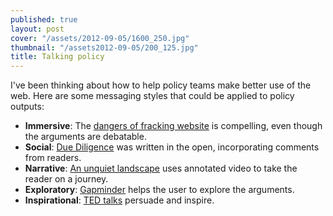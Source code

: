 ```yaml
---
published: true
layout: post
cover: "/assets/2012-09-05/1600_250.jpg"
thumbnail: "/assets2012-09-05/200_125.jpg"
title: Talking policy
---
```


I've been thinking about how to help policy teams make better use of the web.
Here are some messaging styles that could be applied to policy outputs:

- **Immersive**: The [dangers of fracking website](http://www.dangersoffracking.com/) is compelling, even though the arguments are debatable.
- **Social**: [Due Diligence](http://blogs.cgdev.org/open_book/2009/02/help-me-write-this-book.php) was written in the open, incorporating comments from readers.
- **Narrative**: [An unquiet landscape](http://www.stanford.edu/group/ruralwest/cgi-bin/projects/energyvideo/) uses annotated video to take the reader on a journey.
- **Exploratory**: [Gapminder](http://www.gapminder.org/) helps the user to explore the arguments.
- **Inspirational**: [TED talks](http://www.ted.com/talks) persuade and inspire.